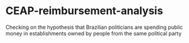 # CEAP-reimbursement-analysis
Checking on the hypothesis that Brazilian politicians are spending public money in establishments owned by people from the same political party
